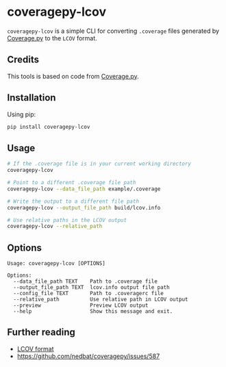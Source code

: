 # coveragepy-lcov

`coveragepy-lcov` is a simple CLI for converting `.coverage` files generated by [Coverage.py](https://github.com/nedbat/coveragepy) to the `LCOV` format.

## Credits

This tools is based on code from [Coverage.py](https://github.com/nedbat/coveragepy/blob/master/coverage/report.py).

## Installation

Using pip:

```bash
pip install coveragepy-lcov
```

## Usage

```bash
# If the .coverage file is in your current working directory
coveragepy-lcov

# Point to a different .coverage file path
coveragepy-lcov --data_file_path example/.coverage

# Write the output to a different file path
coveragepy-lcov --output_file_path build/lcov.info

# Use relative paths in the LCOV output
coveragepy-lcov --relative_path
```

## Options

```text
Usage: coveragepy-lcov [OPTIONS]

Options:
  --data_file_path TEXT    Path to .coverage file
  --output_file_path TEXT  lcov.info output file path
  --config_file TEXT       Path to .coveragerc file
  --relative_path          Use relative path in LCOV output
  --preview                Preview LCOV output
  --help                   Show this message and exit.
```

## Further reading

- [LCOV format](http://ltp.sourceforge.net/coverage/lcov/geninfo.1.php)
- https://github.com/nedbat/coveragepy/issues/587

